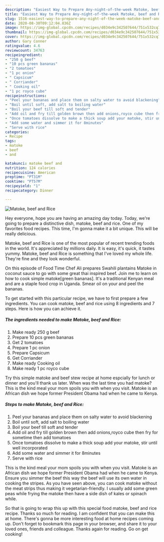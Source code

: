 ```yaml
---
description: "Easiest Way to Prepare Any-night-of-the-week Matoke, beef and Rice"
title: "Easiest Way to Prepare Any-night-of-the-week Matoke, beef and Rice"
slug: 1516-easiest-way-to-prepare-any-night-of-the-week-matoke-beef-and-rice
date: 2020-08-30T09:12:04.836Z
image: https://img-global.cpcdn.com/recipes/d034e9c342507644/751x532cq70/matoke-beef-and-rice-recipe-main-photo.jpg
thumbnail: https://img-global.cpcdn.com/recipes/d034e9c342507644/751x532cq70/matoke-beef-and-rice-recipe-main-photo.jpg
cover: https://img-global.cpcdn.com/recipes/d034e9c342507644/751x532cq70/matoke-beef-and-rice-recipe-main-photo.jpg
author: Gary Conner
ratingvalue: 4.6
reviewcount: 34763
recipeingredient:
- "250 g beef"
- "10 pcs green bananas"
- "2 tomatoes"
- "1 pc onion"
- " Capsicum"
- " Corriander"
- " Cooking oil"
- "1 pc royco cube"
recipeinstructions:
- "Peel your bananas and place them on salty water to avoid blackening"
- "Boil until soft, add salt to boiling water"
- "Boil your beef till soft and tender"
- "Add oil and fry till golden brown then add onions,royco cube then fry for sometime then add tomatoes"
- "Once tomatoes dissolve to make a thick soup add your matoke, stir until well incorporated"
- "Add some water and simmer it for 8minutes"
- "Serve with rice"
categories:
- Recipe
tags:
- matoke
- beef
- and

katakunci: matoke beef and 
nutrition: 124 calories
recipecuisine: American
preptime: "PT31M"
cooktime: "PT57M"
recipeyield: "1"
recipecategory: Dinner

---
```



![Matoke, beef and Rice](https://img-global.cpcdn.com/recipes/d034e9c342507644/751x532cq70/matoke-beef-and-rice-recipe-main-photo.jpg)

Hey everyone, hope you are having an amazing day today. Today, we're going to prepare a distinctive dish, matoke, beef and rice. One of my favorites food recipes. This time, I'm gonna make it a bit unique. This will be really delicious.

Matoke, beef and Rice is one of the most popular of recent trending foods in the world. It's appreciated by millions daily. It is easy, it's quick, it tastes yummy. Matoke, beef and Rice is something that I've loved my whole life. They're fine and they look wonderful.

On this episode of Food Time Chef Ali prepares Swahili plantains Matoke in coconut sauce to go with some great thai inspired beef. Join me to learn on how to cook simple matoke[green bananas]. It&#39;s a traditional Kenyan meal and are a staple food crop in Uganda. Smear oil on your and peel the bananas.


To get started with this particular recipe, we have to first prepare a few ingredients. You can cook matoke, beef and rice using 8 ingredients and 7 steps. Here is how you can achieve it.

<!--inarticleads1-->

##### The ingredients needed to make Matoke, beef and Rice:

1. Make ready 250 g beef
1. Prepare 10 pcs green bananas
1. Get 2 tomatoes
1. Prepare 1 pc onion
1. Prepare  Capsicum
1. Get  Corriander
1. Make ready  Cooking oil
1. Make ready 1 pc royco cube


Try this simple matoke and beef stew recipe at home espcially for lunch or dinner and you&#39;ll thank us later. When was the last time you had matoke? This is the kind meal your mom spoils you with when you visit. Matoke is an African dish we hope former President Obama had when he came to Kenya. 

<!--inarticleads2-->

##### Steps to make Matoke, beef and Rice:

1. Peel your bananas and place them on salty water to avoid blackening
1. Boil until soft, add salt to boiling water
1. Boil your beef till soft and tender
1. Add oil and fry till golden brown then add onions,royco cube then fry for sometime then add tomatoes
1. Once tomatoes dissolve to make a thick soup add your matoke, stir until well incorporated
1. Add some water and simmer it for 8minutes
1. Serve with rice


This is the kind meal your mom spoils you with when you visit. Matoke is an African dish we hope former President Obama had when he came to Kenya. Ensure you simmer the beef this way the beef will use its own water in cooking the stripes. As you have seen above, you can cook matoke without the meat strips thus making it vegetarian-friendly. I usually add some green peas while frying the matoke then have a side dish of kales or spinach while. 

So that is going to wrap this up with this special food matoke, beef and rice recipe. Thanks so much for reading. I am confident that you can make this at home. There's gonna be more interesting food at home recipes coming up. Don't forget to bookmark this page in your browser, and share it to your loved ones, friends and colleague. Thanks again for reading. Go on get cooking!
